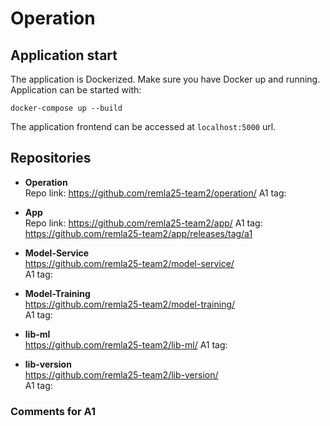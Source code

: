 # Operation

## Application start

The application is Dockerized. Make sure you have Docker up and running. Application can be started with:
```
docker-compose up --build
```

The application frontend can be accessed at ```localhost:5000``` url.


## Repositories

- **Operation**  
  Repo link: https://github.com/remla25-team2/operation/
  A1 tag:
  
- **App**  
  Repo link: https://github.com/remla25-team2/app/
  A1 tag: https://github.com/remla25-team2/app/releases/tag/a1

- **Model-Service**  
  https://github.com/remla25-team2/model-service/  
  A1 tag:
  
- **Model-Training**  
  https://github.com/remla25-team2/model-training/  
  A1 tag:
  
- **lib-ml**  
  https://github.com/remla25-team2/lib-ml/ 
  A1 tag:
  
- **lib-version**  
  https://github.com/remla25-team2/lib-version/  
  A1 tag:
  
### Comments for A1

